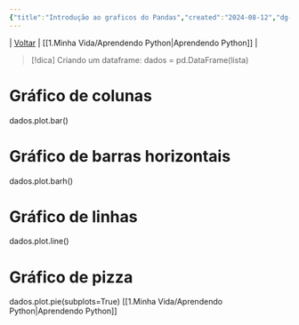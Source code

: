 ```yaml
---
{"title":"Introdução ao graficos do Pandas","created":"2024-08-12","dg-publish":true,"tags":["pessoal/estudos","pessoal/quaseumdev","atividades"],"permalink":"/1-minha-vida/introducao-ao-graficos-do-pandas/","dgPassFrontmatter":true}
---
```


| [Voltar](index) | [[1.Minha Vida/Aprendendo Python\|Aprendendo Python]] |
> [!dica] Criando um dataframe:
> dados = pd.DataFrame(lista)
# Gráfico de colunas
dados.plot.bar()
# Gráfico de barras horizontais
dados.plot.barh()
# Gráfico de linhas
dados.plot.line()
# Gráfico de pizza
dados.plot.pie(subplots=True)
[[1.Minha Vida/Aprendendo Python\|Aprendendo Python]]